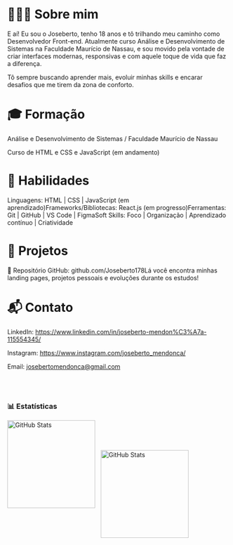 <h1>👨🏻‍💻 Sobre mim</h1>

E aí! Eu sou o Joseberto, tenho 18 anos e tô trilhando meu caminho como Desenvolvedor Front-end. Atualmente curso Análise e Desenvolvimento de Sistemas na Faculdade Maurício de Nassau, e sou movido pela vontade de criar interfaces modernas, responsivas e com aquele toque de vida que faz a diferença.

Tô sempre buscando aprender mais, evoluir minhas skills e encarar desafios que me tirem da zona de conforto.

<h1>🎓 Formação </h1>

Análise e Desenvolvimento de Sistemas / Faculdade Maurício de Nassau

Curso de HTML e CSS e JavaScript (em andamento)

<h1>💪 Habilidades </h1>

Linguagens: HTML | CSS | JavaScript (em aprendizado)Frameworks/Bibliotecas: React.js (em progresso)Ferramentas: Git | GitHub | VS Code | FigmaSoft Skills: Foco | Organização | Aprendizado contínuo | Criatividade

<h1>🚀 Projetos </h1>

📂 Repositório GitHub: github.com/Joseberto178Lá você encontra minhas landing pages, projetos pessoais e evoluções durante os estudos!

 <h1>📬 Contato </h1>

LinkedIn: https://www.linkedin.com/in/joseberto-mendon%C3%A7a-115554345/

Instagram: https://www.instagram.com/joseberto_mendonca/

Email: josebertomendonca@gmail.com






<br/>
<br/>

### 📊 Estatísticas

<p>
  <img 
    align="left" 
    alt="GitHub Stats" 
    height="200" 
    style="padding-right: 10px;" 
    src="https://github-readme-stats.vercel.app/api?username=Joseberto178&theme=tokyonight&include_all_commits=true&locale=pt-br" 
  />
<br> </br>
<br>
    <br>
<img 
      align="left" 
      alt="GitHub Stats" 
      height="200" 
      src="https://github-readme-stats.vercel.app/api/top-langs/?username=Joseberto178&theme=tokyonight&layout=compact&custom_title=Tecnologias&langs_count=9" 
  />

</p>
